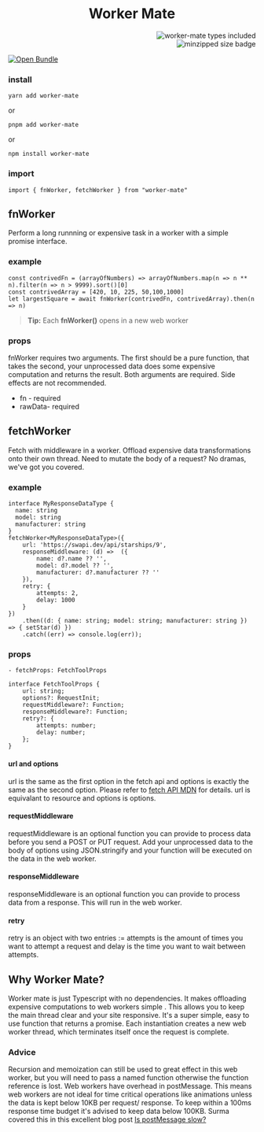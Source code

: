 <div align="center"><h1>Worker Mate</h1></div>
<div align="right">
  <img src="https://badgen.net/npm/types/worker-mate" alt="worker-mate types included" />
</div>
<div align="right">
  <img src="https://badgen.net/bundlephobia/minzip/worker-mate" alt="minzipped size badge" />
</div>

[![Open Bundle](https://bundlejs.com/badge-light.svg)](https://bundlejs.com/?q=worker-mate)

###  install

    yarn add worker-mate

or

    pnpm add worker-mate

  

or

    npm install worker-mate

  

###  import

    import { fnWorker, fetchWorker } from "worker-mate"


##  fnWorker
Perform a long runnning or expensive task in a worker with a simple promise interface.

### example

    const contrivedFn = (arrayOfNumbers) => arrayOfNumbers.map(n => n ** n).filter(n => n > 9999).sort()[0]
    const contrivedArray = [420, 10, 225, 50,100,1000]
    let largestSquare = await fnWorker(contrivedFn, contrivedArray).then(n => n)

>  **Tip:** Each **fnWorker()** opens in a new web worker



### props
fnWorker requires two arguments. The first should be a pure function, that takes the second, your unprocessed data does some expensive computation and returns the result. Both arguments are required. Side effects are not recommended.
 - fn - required
 - rawData-  required

## fetchWorker
Fetch with middleware in a worker. Offload expensive data transformations onto their own thread. Need to mutate the body of a request? No dramas, we've got you covered.
### example
    interface MyResponseDataType {
      name: string
      model: string
      manufacturer: string
    }
    fetchWorker<MyResponseDataType>({ 
        url: 'https://swapi.dev/api/starships/9',
        responseMiddleware: (d) =>  ({
            name: d?.name ?? '',
            model: d?.model ?? '',
            manufacturer: d?.manufacturer ?? ''
        }),
        retry: {
            attempts: 2,
            delay: 1000
        }
    })
        .then((d: { name: string; model: string; manufacturer: string }) => { setStar(d) })
        .catch((err) => console.log(err));

### props
    - fetchProps: FetchToolProps

    interface FetchToolProps {
        url: string;
        options?: RequestInit;
        requestMiddleware?: Function;
        responseMiddleware?: Function;
        retry?: {
            attempts: number;
            delay: number;
        };
    }
#### url and options
url is the same as the first option in the fetch api and options is exactly the same as the second option. Please refer to [fetch API MDN](https://developer.mozilla.org/en-US/docs/Web/API/fetch) for details. url is equivalant to resource and options is options.

#### requestMiddleware
requestMiddleware is an optional function you can provide to process data before you send a POST or PUT request. Add your unprocessed data to the body of options using JSON.stringify and your function will be executed on the data in the web worker.

#### responseMiddleware
responseMiddleware is an optional function you can provide to process data from a response. This will run in the web worker.

#### retry
retry is an object with two entries := attempts is the amount of times you want to attempt a request and delay is the time you want to wait between attempts.



##  Why Worker Mate?

Worker mate is just Typescript with no dependencies. It makes offloading expensive computations to web workers simple . This allows you to keep the main thread clear and your site responsive. It's a super simple, easy to use function that returns a promise. Each instantiation creates a new web worker thread, which terminates itself once the request is complete.


###  Advice
Recursion and memoization can still be used to great effect in this web worker, but you will need to pass a named function otherwise the function reference is lost.
Web workers have overhead in postMessage. This means web workers are not ideal for time critical operations like animations unless the data is kept below 10KB per request/ response. 
To keep within a 100ms response time budget it's advised to keep data below 100KB. Surma covered this in this excellent blog post  [Is postMessage slow?](https://surma.dev/things/is-postmessage-slow/index.html)
